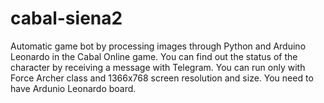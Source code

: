 # cabal-siena2
Automatic game bot by processing images through Python and Arduino Leonardo in the Cabal Online game. You can find out the status of the character by receiving a message with Telegram.
You can run only with Force Archer class and 1366x768 screen resolution and size.
You need to have Ardunio Leonardo board.
